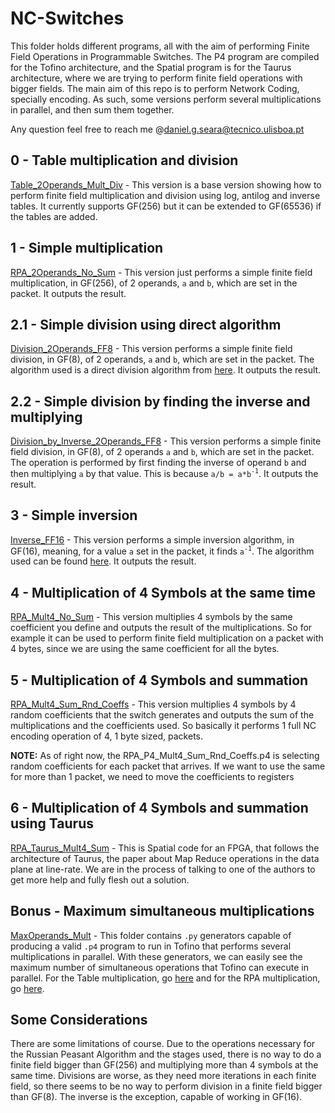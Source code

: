 # NC-Switches

This folder holds different programs, all with the aim of performing Finite Field Operations in Programmable Switches. The P4 program are compiled for the Tofino architecture, and the Spatial program is for the Taurus architecture, where we are trying to perform finite field operations with bigger fields.
The main aim of this repo is to perform Network Coding, specially encoding. As such, some versions perform several multiplications in parallel, and then sum them together.

Any question feel free to reach me @<daniel.g.seara@tecnico.ulisboa.pt>

## 0 - Table multiplication and division

[Table_2Operands_Mult_Div](./Table_2Operands_Mult_Div/p4src/ff_mult_table.p4) - This version is a base version showing how to perform finite field multiplication and division using log, antilog and inverse tables. It currently supports GF(256) but it can be extended to GF(65536) if the tables are added.

## 1 - Simple multiplication

[RPA_2Operands_No_Sum](./RPA_2Operands_No_Sum/rpa_nc.p4RPA) - This version just performs a simple finite field multiplication, in GF(256), of 2 operands, `a` and `b`, which are set in the packet. It outputs the result.

## 2.1 - Simple division using direct algorithm

[Division_2Operands_FF8](./Division_2Operands_FF8/p4src/ff_div_nd.p4) - This version performs a simple finite field division, in GF(8), of 2 operands, `a` and `b`, which are set in the packet. The algorithm used is a direct division algorithm from [here](https://ieeexplore.ieee.org/stamp/stamp.jsp?tp=&arnumber=922162). It outputs the result.

## 2.2 - Simple division by finding the inverse and multiplying

[Division_by_Inverse_2Operands_FF8](./Division_by_Inverse_2Operands_FF8/p4src/ff_div_inv.p4) - This version performs a simple finite field division, in GF(8), of 2 operands `a` and `b`, which are set in the packet. The operation is performed by first finding the inverse of operand `b` and then multiplying `a` by that value. This is because `a/b = a*b`<sup>`-1`</sup>. It outputs the result.

## 3 - Simple inversion

[Inverse_FF16](./Inverse_FF16/p4src/ff_16_inv.p4) - This version performs a simple inversion algorithm, in GF(16), meaning, for a value `a` set in the packet, it finds `a`<sup>`-1`</sup>. The algorithm used can be found [here](https://www.lirmm.fr/arith18/papers/kobayashi-AlgorithmInversionUsingPolynomialMultiplyInstruction.pdf). It outputs the result.

## 4 - Multiplication of 4 Symbols at the same time

[RPA_Mult4_No_Sum](./RPA_Mult4_No_Sum/p4src/rpa_mult4_no_sum.p4) - This version multiplies 4 symbols by the same coefficient you define and outputs the result of the multiplications. So for example it can be used to perform finite field multiplication on a packet with 4 bytes, since we are using the same coefficient for all the bytes.

## 5 - Multiplication of 4 Symbols and summation

[RPA_Mult4_Sum_Rnd_Coeffs](./RPA_Mult4_Sum_Rnd_Coeffs/p4src/rpa_mult4_sum_rnd_coeffs.p4) - This version multiplies 4 symbols by 4 random coefficients that the switch generates and outputs the sum of the multiplications and the coefficients used. So basically it performs 1 full NC encoding operation of 4, 1 byte sized, packets.

**NOTE:** As of right now, the RPA_P4_Mult4_Sum_Rnd_Coeffs.p4 is selecting random coefficients for each packet that arrives. If we want to use the same for more than 1 packet, we need to move the coefficients to registers

## 6 - Multiplication of 4 Symbols and summation using Taurus

[RPA_Taurus_Mult4_Sum](./RPA_Taurus_Switch/RPA_Taurus_Mul4_Sum/FFMult.scala) - This is Spatial code for an FPGA, that follows the architecture of Taurus, the paper about Map Reduce operations in the data plane at line-rate. We are in the process of talking to one of the authors to get more help and fully flesh out a solution.

## Bonus - Maximum simultaneous multiplications

[MaxOperands_Mult](./MaxOperands_Mult/) - This folder contains `.py` generators capable of producing a valid `.p4` program to run in Tofino that performs several multiplications in parallel. With these generators, we can easily see the maximum number of simultaneous operations that Tofino can execute in parallel. For the Table multiplication, go [here](./MaxOperands_Mult/table_mult/bfrt_python/gen_table_mult_p4.py) and for the RPA multiplication, go [here](./MaxOperands_Mult/rpa_mult/bfrt_python/gen_rpa_mult_p4.py).

## Some Considerations

There are some limitations of course. Due to the operations necessary for the Russian Peasant Algorithm and the stages used, there is no way to do a finite field bigger than GF(256) and multiplying more than 4 symbols at the same time.
Divisions are worse, as they need more iterations in each finite field, so there seems to be no way to perform division in a finite field bigger than GF(8). The inverse is the exception, capable of working in GF(16).
